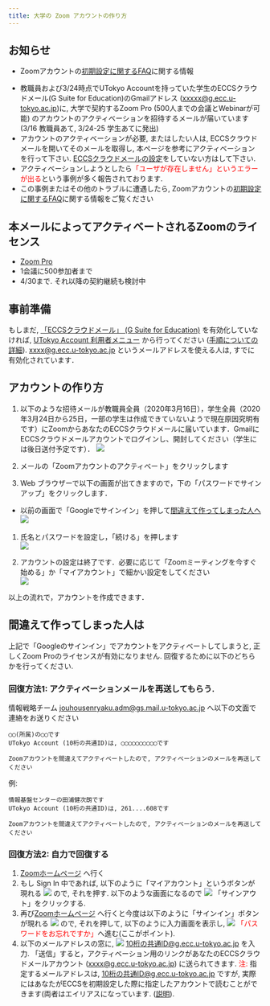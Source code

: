 ```yaml
---
title: 大学の Zoom アカウントの作り方
---
```


## お知らせ

* Zoomアカウントの<a href="setting_issues.md">初期設定に関するFAQ</a>に関する情報

<!--
* 授業を行うためにZoomの会議を<font color="green">開催する人</font>(またはそれを代行する人)は, <a href="create_account" target="">Zoomのアカウントのアクティベーション</a>が<font color="green">必要</font>です
* 授業に<font color="purple">参加するだけの人</font>(正確には誰かが開催したZoom会議に参加(join)するだけの人)はZoomアカウントのアクティベーションは<font color="purple">不要</font>です
-->

* 教職員および3/24時点でUTokyo Accountを持っていた学生のECCSクラウドメール(G Suite for Education)のGmailアドレス (xxxxx@g.ecc.u-tokyo.ac.jp)に, 大学で契約するZoom Pro (500人までの会議とWebinarが可能) のアカウントのアクティベーションを招待するメールが届いています(3/16 教職員あて, 3/24-25 学生あてに発出)
 * アカウントのアクティベーションが必要, またはしたい人は, ECCSクラウドメールを開いてそのメールを取得し, 本ページを参考にアクティベーションを行って下さい. <a href="https://hwb.ecc.u-tokyo.ac.jp/wp/literacy/email/initialize/">ECCSクラウドメールの設定</a>をしていない方はして下さい.
 * アクティベーションしようとしたら<font color="red">「ユーザが存在しません」というエラーが出る</font>という事例が多く報告されております.
 * この事例またはその他のトラブルに遭遇したら, Zoomアカウントの<a href="setting_issues.md">初期設定に関するFAQ</a>に関する情報をご覧ください

## 本メールによってアクティベートされるZoomのライセンス

 * [Zoom Pro](https://www.zoom.us/pricing/?zcid=2502&creative=372836060623&keyword=%2Bzoom%20%E8%A8%98%E9%8C%B2&matchtype=b&network=g&device=c&gclid=Cj0KCQjwx7zzBRCcARIsABPRscOD9-6-XKTSyUy5gK7SieIY89abNP-_0OcXGIezRfUuLq-BCwSJfCAaAiN9EALw_wcB)
 * 1会議に500参加者まで
 * 4/30まで. それ以降の契約継続も検討中

## 事前準備

もしまだ, <a href="https://www.ecc.u-tokyo.ac.jp/announcement/2016/02/08_2116.html" target="_blank">「ECCSクラウドメール」 (G Suite for Education)</a> を有効化していなければ, <a href="https://utacm.adm.u-tokyo.ac.jp/webmtn/LoginServlet" target="_blank">UTokyo Account 利用者メニュー</a> から行ってください (<a href="https://hwb.ecc.u-tokyo.ac.jp/wp/literacy/email/initialize/" target="_blank">手順についての詳細</a>). xxxx@g.ecc.u-tokyo.ac.jp というメールアドレスを使える人は, すでに有効化されています．

## アカウントの作り方

1. 以下のような招待メールが教職員全員（2020年3月16日），学生全員（2020年3月24日から25日，一部の学生は作成できていないようで現在原因究明有です）にZoomからあなたのECCSクラウドメールに届いています．GmailにECCSクラウドメールアカウントでログインし、開封してください（学生には後日送付予定です）．
  ![](img/zoom_account_email.png)  


1. メールの「Zoomアカウントのアクティベート」をクリックします  
  
1. Web ブラウザーで以下の画面が出てきますので，下の「パスワードでサインアップ」をクリックします．  
  * 以前の画面で「Googleでサインイン」を押して[間違えて作ってしまった人へ](#if_you_create_a_wrong_account)
  ![](img/zoom_account_browser1.png)
  
1. 氏名とパスワードを設定し，「続ける」を押します  
  ![](img/zoom_account_browser2.png)
  
1. アカウントの設定は終了です．必要に応じて「Zoomミーティングを今すぐ始める」か「マイアカウント」で細かい設定をしてください  
  ![](img/zoom_account_browser3.png)
  
  
以上の流れで，アカウントを作成できます．

<a name="if_you_create_a_wrong_account"> </a>
## 間違えて作ってしまった人は

上記で「Googleのサインイン」でアカウントをアクティベートしてしまうと, 正しくZoom Proのライセンスが有効になりません. 回復するために以下のどちらかを行ってください.

### 回復方法1: アクティベーションメールを再送してもらう.

情報戦略チーム jouhousenryaku.adm@gs.mail.u-tokyo.ac.jp へ以下の文面で連絡をお送りください

```
◯◯(所属)の◯◯です
UTokyo Account (10桁の共通ID)は, ◯◯◯◯◯◯◯◯◯◯です

Zoomアカウントを間違えてアクティベートしたので, アクティベーションのメールを再送してください

```

例:

```
情報基盤センターの田浦健次朗です
UTokyo Account (10桁の共通ID)は, 261....608です

Zoomアカウントを間違えてアクティベートしたので, アクティベーションのメールを再送してください

```

### 回復方法2: 自力で回復する
1. [Zoomホームページ](https://zoom.us/) へ行く
1. もし Sign In 中であれば, 以下のように「マイアカウント」というボタンが現れる
 ![](img/recover_1.png)
ので, それを押す. 以下のような画面になるので
 ![](img/recover_2.png)
「サインアウト」をクリックする.
1. 再び[Zoomホームページ](https://zoom.us/) へ行くと今度は以下のように「サインイン」ボタンが現れる
 ![](img/recover_3.png)
ので, それを押して, 以下のように入力画面を表示し,
 ![](img/recover_4.png)
<font color="red">「パスワードをお忘れですか」</font>へ進む(ここがポイント).
1. 以下のメールアドレスの窓に,
 ![](img/recover_5.png)
<font color="red">10桁の共通ID@g.ecc.u-tokyo.ac.jp</font> を入力. 「送信」すると，アクティベーション用のリンクがあなたのECCSクラウドメールアカウント (xxxx@g.ecc.u-tokyo.ac.jp) に送られてきます.  <font color="red">注:</font> 指定するメールアドレスは, 10桁の共通ID@g.ecc.u-tokyo.ac.jp ですが, 実際にはあなたがECCSを初期設定した際に指定したアカウントで読むことができます(両者はエイリアスになっています. (<a href="https://www.ecc.u-tokyo.ac.jp/announcement/2020/03/12_3139.html" target="_blank">説明</a>).
 
